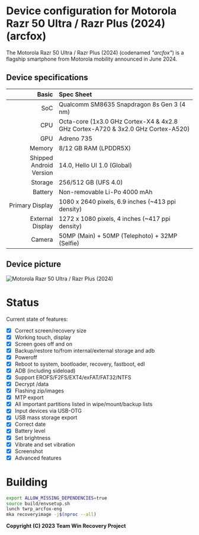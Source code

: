 Device configuration for Motorola Razr 50 Ultra / Razr Plus (2024) (arcfox)
=========================================

The Motorola Razr 50 Ultra / Razr Plus (2024) (codenamed _"arcfox"_) is a flagship smartphone from Motorola mobility announced in June 2024.

## Device specifications

Basic   | Spec Sheet
-------:|:-------------------------
SoC     | Qualcomm SM8635 Snapdragon 8s Gen 3 (4 nm)
CPU     | Octa-core (1x3.0 GHz Cortex-X4 & 4x2.8 GHz Cortex-A720 & 3x2.0 GHz Cortex-A520)
GPU     | Adreno 735
Memory  | 8/12 GB RAM (LPDDR5X)
Shipped Android Version | 14.0, Hello UI 1.0 (Global)
Storage | 256/512 GB (UFS 4.0)
Battery | Non-removable Li-Po 4000 mAh
Primary Display | 1080 x 2640 pixels, 6.9 inches (~413 ppi density)
External Display | 1272 x 1080 pixels, 4 inches (~417 ppi density)
Camera  | 50MP (Main) + 50MP (Telephoto) + 32MP (Selfie)

## Device picture
![Motorola Razr 50 Ultra / Razr Plus (2024)](https://i.imgur.com/ln7owct.jpeg)

# Status
Current state of features:
- [x] Correct screen/recovery size
- [x] Working touch, display
- [x] Screen goes off and on
- [x] Backup/restore to/from internal/external storage and adb
- [x] Poweroff
- [x] Reboot to system, bootloader, recovery, fastboot, edl
- [x] ADB (including sideload)
- [x] Support EROFS/F2FS/EXT4/exFAT/FAT32/NTFS
- [x] Decrypt /data
- [x] Flashing zip/images
- [x] MTP export
- [x] All important partitions listed in wipe/mount/backup lists
- [x] Input devices via USB-OTG
- [x] USB mass storage export
- [x] Correct date
- [x] Battery level
- [x] Set brightness
- [x] Vibrate and set vibration
- [x] Screenshot
- [x] Advanced features

# Building
```bash
export ALLOW_MISSING_DEPENDENCIES=true
source build/envsetup.sh
lunch twrp_arcfox-eng
mka recoveryimage -j$(nproc --all)
```

**Copyright (C) 2023 Team Win Recovery Project**
